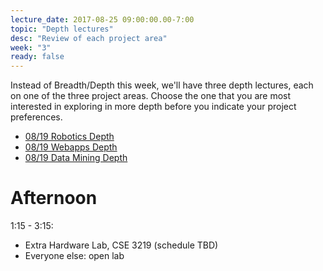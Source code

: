 ```yaml
---
lecture_date: 2017-08-25 09:00:00.00-7:00
topic: "Depth lectures"
desc: "Review of each project area"
week: "3"
ready: false
---
```


Instead of Breadth/Depth this week, we'll have three depth lectures, 
each on one of the three project areas.  Choose the one that you
are most interested in exploring in more depth before you indicate
your project preferences.

* [08/19 Robotics Depth](robotics-depth/)
* [08/19 Webapps Depth](webapps-depth/)
* [08/19 Data Mining Depth](data-mining-depth/)


# Afternoon

1:15 - 3:15: 
* Extra Hardware Lab, CSE 3219 (schedule TBD)
* Everyone else: open lab
